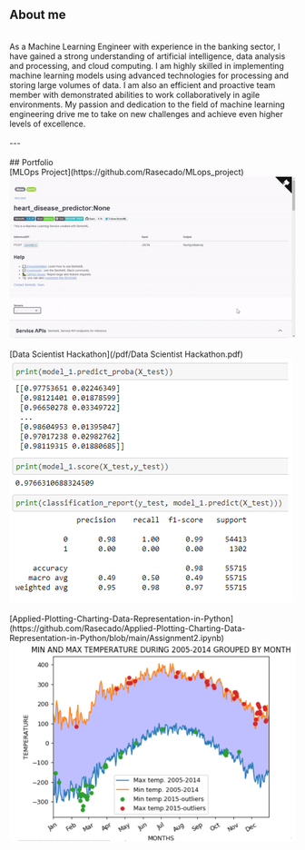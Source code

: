 ## About me
<br>
As a Machine Learning Engineer with experience in the banking sector, I have gained a strong understanding of artificial intelligence, data analysis and processing, and cloud computing. I am highly skilled in implementing machine learning models using advanced technologies for processing and storing large volumes of data. I am also an efficient and proactive team member with demonstrated abilities to work collaboratively in agile environments. My passion and dedication to the field of machine learning engineering drive me to take on new challenges and achieve even higher levels of excellence.
<br><br>
---
<br><br>
## Portfolio
<br>
[MLOps Project](https://github.com/Rasecado/MLops_project)
<br>
<img src="images/mlops_rimac.gif?raw=true"/>
<br><br>
[Data Scientist Hackathon](/pdf/Data Scientist Hackathon.pdf)
<br>
<img src="images/Hackaton1.png?raw=true"/>
<br><br>
[Applied-Plotting-Charting-Data-Representation-in-Python](https://github.com/Rasecado/Applied-Plotting-Charting-Data-Representation-in-Python/blob/main/Assignment2.ipynb)
<br>
<img src="images/assignment 2.png?raw=true"/>
<br><br>

